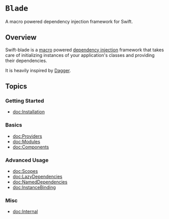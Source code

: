 # ``Blade``

A macro powered dependency injection framework for Swift.

## Overview

Swift-blade is a [macro](https://docs.swift.org/swift-book/documentation/the-swift-programming-language/macros/) powered [dependency injection](https://en.wikipedia.org/wiki/Dependency_injection) framework that takes care of initializing instances of your application's classes and providing their dependencies.

It is heavily inspired by [Dagger](https://dagger.dev/).

## Topics

### Getting Started

- <doc:Installation>

### Basics

- <doc:Providers>
- <doc:Modules>
- <doc:Components>

### Advanced Usage

- <doc:Scopes>
- <doc:LazyDependencies>
- <doc:NamedDependencies>
- <doc:InstanceBinding>

### Misc

- <doc:Internal>

